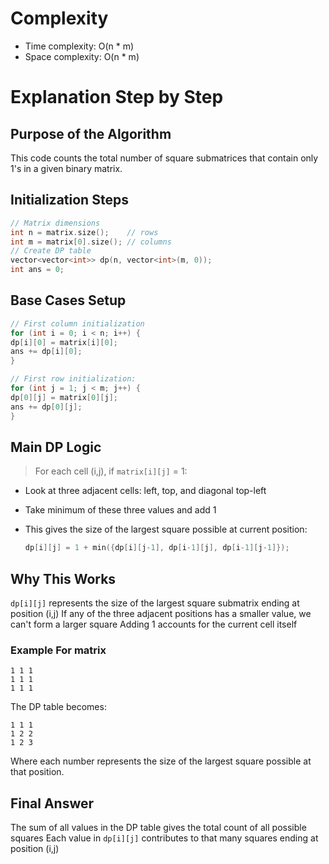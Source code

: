 <!-- @format -->

# Complexity

- Time complexity: O(n \* m)
- Space complexity: O(n \* m)

# Explanation Step by Step

## Purpose of the Algorithm

This code counts the total number of square submatrices that contain only 1's in a given binary matrix.

## Initialization Steps

```cpp
// Matrix dimensions
int n = matrix.size();    // rows
int m = matrix[0].size(); // columns
// Create DP table
vector<vector<int>> dp(n, vector<int>(m, 0));
int ans = 0;
```

## Base Cases Setup

```cpp
// First column initialization
for (int i = 0; i < n; i++) {
dp[i][0] = matrix[i][0];
ans += dp[i][0];
}

// First row initialization:
for (int j = 1; j < m; j++) {
dp[0][j] = matrix[0][j];
ans += dp[0][j];
}
```

## Main DP Logic

> For each cell (i,j), if `matrix[i][j]` = 1:

- Look at three adjacent cells: left, top, and diagonal top-left
- Take minimum of these three values and add 1
- This gives the size of the largest square possible at current position:

  ```cpp
  dp[i][j] = 1 + min({dp[i][j-1], dp[i-1][j], dp[i-1][j-1]});
  ```

## Why This Works

`dp[i][j]` represents the size of the largest square submatrix ending at position (i,j)
If any of the three adjacent positions has a smaller value, we can't form a larger square
Adding 1 accounts for the current cell itself

### Example For matrix

```plaintext
1 1 1
1 1 1
1 1 1
```

The DP table becomes:

```plaintext
1 1 1
1 2 2
1 2 3
```

Where each number represents the size of the largest square possible at that position.

## Final Answer

The sum of all values in the DP table gives the total count of all possible squares
Each value in `dp[i][j]` contributes to that many squares ending at position (i,j)
